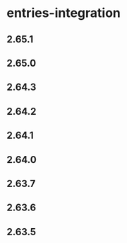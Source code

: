 # entries-integration

## 2.65.1

## 2.65.0

## 2.64.3

## 2.64.2

## 2.64.1

## 2.64.0

## 2.63.7

## 2.63.6

## 2.63.5
